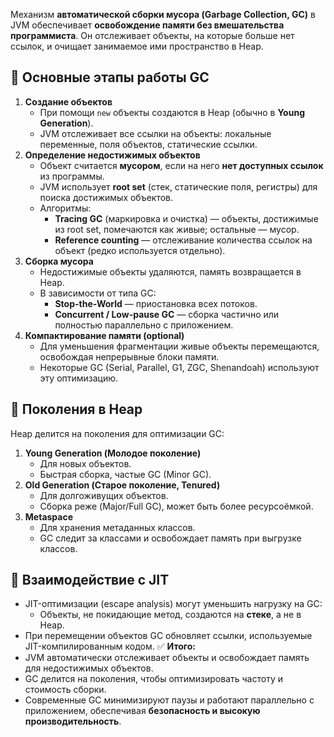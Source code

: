 Механизм **автоматической сборки мусора (Garbage Collection, GC)** в JVM обеспечивает **освобождение памяти без вмешательства программиста**. Он отслеживает объекты, на которые больше нет ссылок, и очищает занимаемое ими пространство в Heap.
## 🔹 Основные этапы работы GC
1. **Создание объектов**
    - При помощи `new` объекты создаются в Heap (обычно в **Young Generation**).
    - JVM отслеживает все ссылки на объекты: локальные переменные, поля объектов, статические ссылки.
2. **Определение недостижимых объектов**
    - Объект считается **мусором**, если на него **нет доступных ссылок** из программы.
    - JVM использует **root set** (стек, статические поля, регистры) для поиска достижимых объектов.
    - Алгоритмы:
        - **Tracing GC** (маркировка и очистка) — объекты, достижимые из root set, помечаются как живые; остальные — мусор.
        - **Reference counting** — отслеживание количества ссылок на объект (редко используется отдельно).
3. **Сборка мусора**
    - Недостижимые объекты удаляются, память возвращается в Heap.
    - В зависимости от типа GC:
        - **Stop-the-World** — приостановка всех потоков.
        - **Concurrent / Low-pause GC** — сборка частично или полностью параллельно с приложением.
4. **Компактирование памяти (optional)**
    - Для уменьшения фрагментации живые объекты перемещаются, освобождая непрерывные блоки памяти.
    - Некоторые GC (Serial, Parallel, G1, ZGC, Shenandoah) используют эту оптимизацию.
## 🔹 Поколения в Heap
Heap делится на поколения для оптимизации GC:
1. **Young Generation (Молодое поколение)**
    - Для новых объектов.
    - Быстрая сборка, частые GC (Minor GC).
2. **Old Generation (Старое поколение, Tenured)**
    - Для долгоживущих объектов.
    - Сборка реже (Major/Full GC), может быть более ресурсоёмкой.
3. **Metaspace**
    - Для хранения метаданных классов.
    - GC следит за классами и освобождает память при выгрузке классов.
## 🔹 Взаимодействие с JIT
- JIT-оптимизации (escape analysis) могут уменьшить нагрузку на GC:
    - Объекты, не покидающие метод, создаются на **стеке**, а не в Heap.
- При перемещении объектов GC обновляет ссылки, используемые JIT-компилированным кодом.
✅ **Итого:**
- JVM автоматически отслеживает объекты и освобождает память для недостижимых объектов.
- GC делится на поколения, чтобы оптимизировать частоту и стоимость сборки.
- Современные GC минимизируют паузы и работают параллельно с приложением, обеспечивая **безопасность и высокую производительность**.